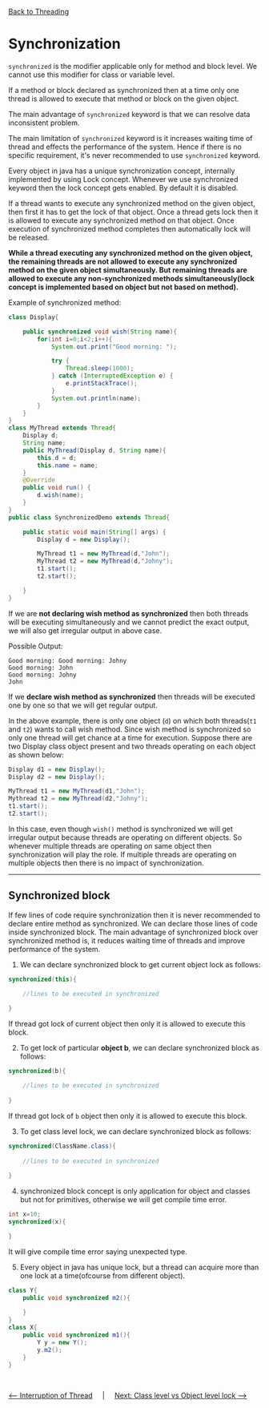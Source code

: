 [Back to Threading](../README.md)
# Synchronization

`synchronized` is the modifier applicable only for method and block level. We cannot use this modifier for class or variable level.

If a method or block declared as synchronized then at a time only one thread is allowed to execute that method or block on the given object.

The main advantage of `synchronized` keyword is that we can resolve data inconsistent problem.

The main limitation of `synchronized` keyword is it increases waiting time of thread and effects the performance of the system. Hence if there is no specific requirement, it's never recommended to use `synchronized` keyword.

Every object in java has a unique synchronization concept, internally implemented by using Lock concept. Whenever we use synchronized keyword then the lock concept gets enabled. By default it is disabled.

If a thread wants to execute any synchronized method on the given object, then first it has to get the lock of that object. Once a thread gets lock then it is allowed to execute any synchronized method on that object. Once execution of synchronized method completes then automatically lock will be released.

**While a thread executing any synchronized method on the given object, the remaining threads are not allowed to execute any synchronized method on the given object simultaneously. But remaining threads are allowed to execute any non-synchronized methods simultaneously(lock concept is implemented based on object but not based on method).** 

Example of synchronized method:

```java
class Display{

    public synchronized void wish(String name){
        for(int i=0;i<2;i++){
            System.out.print("Good morning: ");

            try {
                Thread.sleep(1000);
            } catch (InterruptedException e) {
                e.printStackTrace();
            }
            System.out.println(name);
        }
    }
}
class MyThread extends Thread{
    Display d;
    String name;
    public MyThread(Display d, String name){
        this.d = d;
        this.name = name;
    }
    @Override
    public void run() {
        d.wish(name);
    }
}
public class SynchronizedDemo extends Thread{

    public static void main(String[] args) {
        Display d = new Display();

        MyThread t1 = new MyThread(d,"John");
        MyThread t2 = new MyThread(d,"Johny");
        t1.start();
        t2.start();

    }
}

```

If we are **not declaring wish method as synchronized** then both threads will be executing simultaneously and we cannot predict the exact output, we will also get irregular output in above case.

Possible Output:

```
Good morning: Good morning: Johny
Good morning: John
Good morning: Johny
John
```

If we **declare wish method as synchronized** then threads will be executed one by one so that we will get regular output.

In the above example, there is only one object (`d`) on which both threads(`t1` and `t2`) wants to call wish method. Since wish method is synchronized so only one thread will get chance at a time for execution. Suppose there are two Display class object present and two threads operating on each object as shown below:

```java
Display d1 = new Display();
Display d2 = new Display();

MyThread t1 = new MyThread(d1,"John");
Mythread t2 = new MyThread(d2,"Johny");
t1.start();
t2.start();
```

In this case, even though `wish()` method is synchronized we will get irregular output because threads are operating on different objects. So whenever multiple threads are operating on same object then synchronization will play the role. If multiple threads are operating on multiple objects then there is no impact of synchronization.

******

## Synchronized block

If few lines of code require synchronization then it is never recommended to declare entire method as synchronized. We can declare those lines of code inside synchronized block. The main advantage of synchronized block over synchronized method is, it reduces waiting time of threads and improve performance of the system. 

1. We can declare synchronized block to get current object lock as follows:

```java
synchronized(this){

    //lines to be executed in synchronized
    
}
```

If thread got lock of current object then only it is allowed to execute this block.

2. To get lock of particular **object b**, we can declare synchronized block as follows:

```java
synchronized(b){

    //lines to be executed in synchronized
    
}
```
If thread got lock of `b` object then only it is allowed to execute this block.

3. To get class level lock, we can declare synchronized block as follows:

```java
synchronized(ClassName.class){
    
    //lines to be executed in synchronized
    
}
```

4. synchronized block concept is only application for object and classes but not for primitives, otherwise we will get compile time error.

```java
int x=10;
synchronized(x){

}
```

It will give compile time error saying unexpected type.

5. Every object in java has unique lock, but a thread can acquire more than one lock at a time(ofcourse from different object).

```java
class Y{
    public void synchronized m2(){
    
    }
}
class X{
    public void synchronized m1(){
        Y y = new Y();
        y.m2();
    }
}
```

<Br>

[<-- Interruption of Thread](../7_Interruption_of_thread/README.md) &nbsp;&nbsp;&nbsp;&nbsp;|&nbsp;&nbsp;&nbsp;&nbsp; [Next: Class level vs Object level lock -->](../9_class_level_vs_object_level_lock/README.md)

<br>